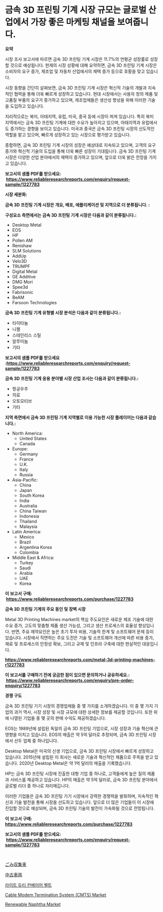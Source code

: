 <p><h1>금속 3D 프린팅 기계 시장 규모는 글로벌 산업에서 가장 좋은 마케팅 채널을 보여줍니다.</h1></p><p><strong>요약</strong></p>
<p><p>시장 조사 보고서에 따르면 금속 3D 프린팅 기계 시장은 11.7%의 연평균 성장률로 성장할 것으로 예상됩니다. 현재의 시장 상황에 대해 요약하면, 금속 3D 프린팅 기계 시장은 소비자의 요구 증가, 제조업 및 자동차 산업에서의 채택 증가 등으로 호황을 맞고 있습니다.</p><p>시장 동향을 간단히 살펴보면, 금속 3D 프린팅 기계 시장은 혁신적 기술의 개발과 지속적인 협력을 통해 더욱 빠르게 성장하고 있습니다. 현대 시장에서는 사용자 정의 제품 및 고품질 부품의 요구가 증가하고 있으며, 제조업체들은 생산성 향상을 위해 이러한 기술을 도입하고 있습니다.</p><p>지리적으로는 북미, 아태지역, 유럽, 미국, 중국 등에 시장이 퍼져 있습니다. 특히 북미 지역에서는 금속 3D 프린팅 기계에 대한 수요가 높아지고 있으며, 아태지역과 유럽에서도 증가하는 경향을 보이고 있습니다. 미국과 중국은 금속 3D 프린팅 시장의 선도적인 역할을 맡고 있으며, 빠르게 성장하고 있는 시장으로 평가받고 있습니다.</p><p>종합하면, 금속 3D 프린팅 기계 시장의 성장은 예상대로 지속되고 있으며, 고객의 요구 증가와 혁신적 기술의 도입을 통해 더욱 빠른 성장이 기대됩니다. 금속 3D 프린팅 기계 시장은 다양한 산업 분야에서의 채택이 증가하고 있으며, 앞으로 더욱 밝은 전망을 가지고 있습니다.</p></p>
<p><strong>보고서의 샘플 PDF를 받으세요: &nbsp;<a href="https://www.reliableresearchreports.com/enquiry/request-sample/1227783">https://www.reliableresearchreports.com/enquiry/request-sample/1227783</a></strong></p>
<p><strong>시장 세분화:</strong></p>
<p><strong> 금속 3D 프린팅 기계 시장은 개요, 배포, 애플리케이션 및 지역으로 더 분류됩니다. :</strong></p>
<p><strong>구성요소 측면에서는 금속 3D 프린팅 기계 시장은 다음과 같이 분류됩니다.:</strong></p>
<p><ul><li>Desktop Metal</li><li>EOS</li><li>HP</li><li>Pollen AM</li><li>Renishaw</li><li>SLM Solutions</li><li>AddUp</li><li>Velo3D</li><li>TRUMPF</li><li>Digital Metal</li><li>GE Additive</li><li>DMG Mori</li><li>Spee3d</li><li>Fabrisonic</li><li>BeAM</li><li>Farsoon Technologies</li></ul></p>
<p><strong> 금속 3D 프린팅 기계 유형별 시장 분석은 다음과 같이 분류됩니다.:</strong></p>
<p><ul><li>타이타늄</li><li>니켈</li><li>스테인리스 스틸</li><li>알루미늄</li><li>기타</li></ul></p>
<p><strong>보고서의 샘플 PDF를 받으세요 :<a href="https://www.reliableresearchreports.com/enquiry/request-sample/1227783">https://www.reliableresearchreports.com/enquiry/request-sample/1227783</a></strong></p>
<p><strong> 금속 3D 프린팅 기계 응용 분야별 시장 산업 조사는 다음과 같이 분류됩니다.:</strong></p>
<p><ul><li>항공우주</li><li>의료</li><li>오토모티브</li><li>기타</li></ul></p>
<p><strong>지역 측면에서 금속 3D 프린팅 기계 지역별로 이용 가능한 시장 플레이어는 다음과 같습니다.:</strong></p>
<p><ul>
    <li>
        North America:
        <ul>
            <li>United States</li>
            <li>Canada</li>
        </ul>
    </li>
    <li>
        Europe:
        <ul>
            <li>Germany</li>
            <li>France</li>
            <li>U.K.</li>
            <li>Italy</li>
            <li>Russia</li>
        </ul>
    </li>
    <li>
        Asia-Pacific:
        <ul>
            <li>China</li>
            <li>Japan</li>
            <li>South Korea</li>
            <li>India</li>
            <li>Australia</li>
            <li>China Taiwan</li>
            <li>Indonesia</li>
            <li>Thailand</li>
            <li>Malaysia</li>
        </ul>
    </li>
    <li>
        Latin America:
        <ul>
            <li>Mexico</li>
            <li>Brazil</li>
            <li>Argentina Korea</li>
            <li>Colombia</li>
        </ul>
    </li>
    <li>
        Middle East & Africa:
        <ul>
            <li>Turkey</li>
            <li>Saudi</li>
            <li>Arabia</li>
            <li>UAE</li>
            <li>Korea</li>
        </ul>
    </li>
    </ul></p>
<p><strong>이 보고서 구매: &nbsp;<a href="https://www.reliableresearchreports.com/purchase/1227783">https://www.reliableresearchreports.com/purchase/1227783</a></strong></p>
<p><strong>금속 3D 프린팅 기계의 주요 동인 및 장벽 시장</strong></p>
<p><p>Metal 3D Printing Machines market의 핵심 주도요인은 새로운 제조 기술에 대한 수요 증가, 고도의 맞춤형 제품 생산 가능성, 그리고 생산 프로세스의 효율성 향상입니다. 반면, 주요 제약요인은 높은 초기 투자 비용, 기술적 한계 및 소프트웨어 문제 등이 있습니다. 시장에서 직면하는 주요 도전은 기술 및 소프트웨어 개선에 따른 비용 증가, 재료 및 프로세스의 안정성 확보, 그리고 규제 및 인프라 구축에 대한 현실적인 대응입니다.</p></p>
<p><strong><a href="https://www.reliableresearchreports.com/metal-3d-printing-machines-r1227783">https://www.reliableresearchreports.com/metal-3d-printing-machines-r1227783</a></strong></p>
<p><strong>이 보고서를 구매하기 전에 궁금한 점이 있으면 문의하거나 공유하세요.: &nbsp;<a href="https://www.reliableresearchreports.com/enquiry/pre-order-enquiry/1227783">https://www.reliableresearchreports.com/enquiry/pre-order-enquiry/1227783</a></strong></p>
<p><strong>경쟁 구도</strong></p>
<p><p>금속 3D 프린팅 기기 시장의 경쟁업체들 중 몇 가지를 소개하겠습니다. 이 중 몇 가지 기업의 과거 역사, 시장 성장 및 시장 규모에 대한 상세한 정보를 제공할 것입니다. 또한 위에 나열된 기업들 중 몇 곳의 판매 수익도 제공하겠습니다.</p><p>EOS는 1989년에 설립된 독일의 금속 3D 프린팅 기업으로, 시장 성장과 기술 혁신에 큰 영향을 미치고 있습니다. EOS의 매출은 약 5억 달러로 추정되며, 금속 3D 프린팅 시장에서 선두 업체 중 하나입니다.</p><p>Desktop Metal은 미국의 신생 기업으로, 금속 3D 프린팅 시장에서 빠르게 성장하고 있습니다. 2015년에 설립된 이 회사는 새로운 기술과 혁신적인 제품으로 주목을 받고 있습니다. 2020년 Desktop Metal은 약 1억 달러의 매출을 기록했습니다.</p><p>HP는 금속 3D 프린팅 시장에 진출한 대형 기업 중 하나로, 고객들에게 높은 질의 제품과 서비스를 제공하고 있습니다. HP의 매출은 약 5억 달러로, 금속 3D 프린팅 분야에서 글로벌 리더 중 하나로 자리매깁니다.</p><p>이러한 기업들은 금속 3D 프린팅 기기 시장에서 강력한 경쟁력을 발휘하며, 지속적인 혁신과 기술 발전을 통해 시장을 선도하고 있습니다. 앞으로 더 많은 기업들이 이 시장에 진입할 것으로 예상되며, 금속 3D 프린팅 기술의 발전이 가속화될 것으로 전망됩니다.</p></p>
<p><strong>이 보고서 구매: &nbsp; <a href="https://www.reliableresearchreports.com/purchase/1227783">https://www.reliableresearchreports.com/purchase/1227783</a></strong></p>
<p><strong>보고서의 샘플 PDF를 받으세요: &nbsp;<a href="https://www.reliableresearchreports.com/enquiry/request-sample/1227783">https://www.reliableresearchreports.com/enquiry/request-sample/1227783</a></strong><strong></strong></p>
<p>&nbsp;</p>
<p><p><a href="https://github.com/joaejkdzgyljvo6/Market-Research-Report-List-1/blob/main/798330720400.md">ごみ収集車</a></p><p><a href="https://github.com/NashBeahan2023/Market-Research-Report-List-1/blob/main/722709620401.md">中古車両</a></p><p><a href="https://github.com/vsap75a286l/Market-Research-Report-List-1/blob/main/480875518734.md">라이트 듀티 컨베이어 벨트</a></p><p><a href="https://github.com/johnbach50/Market-Research-Report-List-2/blob/main/cable-modem-termination-system-cmts-market.md">Cable Modem Termination System (CMTS) Market</a></p><p><a href="https://issuu.com/reportprime-2/docs/renewable-naphtha-market-size-2030.pptx">Renewable Naphtha Market</a></p></p>